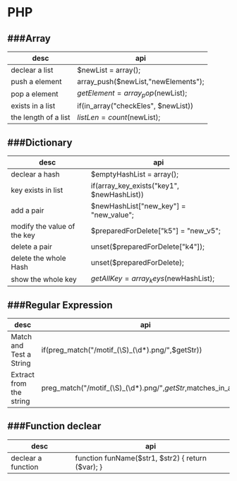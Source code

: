 # PHP

<script type="text/javascript" src="../js/general.js"></script>

###Array
---

| desc | api |
| -- | -- |
| declear a list | $newList = array(); |
| push a element | array_push($newList,"newElements"); |
| pop a element | $getElement = array_pop($newList); |
| exists in a list | if(in_array("checkEles", $newList)) |
| the length of a list | $listLen = count($newList); |

###Dictionary
---

| desc | api |
| -- | -- |
| declear a hash | $emptyHashList = array(); |
| key exists in list | if(array_key_exists("key1", $newHashList)) |
| add a pair | $newHashList["new_key"] = "new_value"; |
| modify the value of the key | $preparedForDelete["k5"] = "new_v5"; |
| delete a pair | unset($preparedForDelete["k4"]); |
| delete the whole Hash | unset($preparedForDelete); |
| show the whole key | $getAllKey = array_keys($newHashList); |

###Regular Expression
---

| desc | api |
| -- | -- |
| Match and Test a String | if(preg\_match("/motif\_(\S)\_(\d\*).png/",$getStr)) |
| Extract from the string | preg\_match("/motif\_(\S)\_(\d\*).png/",$getStr,$matches\_in\_array); |

###Function declear
---

| desc | api |
| -- | -- |
| declear a function | function funName($str1, $str2) { return ($var); } |

